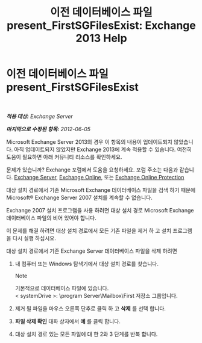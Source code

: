 ﻿---
title: '이전 데이터베이스 파일 present_FirstSGFilesExist: Exchange 2013 Help'
TOCTitle: 이전 데이터베이스 파일 present_FirstSGFilesExist
ms:assetid: 907faeb8-1c6d-49fc-95a1-417f415a9d79
ms:mtpsurl: https://technet.microsoft.com/ko-kr/library/ms.exch.setupreadiness.firstsgfilesexist(v=EXCHG.150)
ms:contentKeyID: 50483643
ms.date: 05/22/2018
mtps_version: v=EXCHG.150
ms.translationtype: MT
---

# 이전 데이터베이스 파일 present\_FirstSGFilesExist

 

_**적용 대상:** Exchange Server_

_**마지막으로 수정된 항목:** 2012-06-05_

Microsoft Exchange Server 2013의 경우 이 항목의 내용이 업데이트되지 않았습니다. 아직 업데이트되지 않았지만 Exchange 2013에 계속 적용할 수 있습니다. 여전히 도움이 필요하면 아래 커뮤니티 리소스를 확인하세요.

문제가 있습니까? Exchange 포럼에서 도움을 요청하세요. 포럼 주소는 다음과 같습니다. [Exchange Server](https://go.microsoft.com/fwlink/p/?linkid=60612), [Exchange Online](https://go.microsoft.com/fwlink/p/?linkid=267542), 또는 [Exchange Online Protection](https://go.microsoft.com/fwlink/p/?linkid=285351)

대상 설치 경로에서 기존 Microsoft Exchange 데이터베이스 파일을 검색 하기 때문에 Microsoft® Exchange Server 2007 설치를 계속할 수 없습니다.

Exchange 2007 설치 프로그램을 사용 하려면 대상 설치 경로 Microsoft Exchange 데이터베이스 파일의 비어 있어야 합니다.

이 문제를 해결 하려면 대상 설치 경로에서 모든 기존 파일을 제거 하 고 설치 프로그램을 다시 실행 하십시오.

대상 설치 경로에서 기존 Exchange Server 데이터베이스 파일을 삭제 하려면

1.  내 컴퓨터 또는 Windows 탐색기에서 대상 설치 경로를 찾습니다.
    

    > [!NOTE]
    > 기본적으로 데이터베이스 파일에 있습니다.<BR>&lt; systemDrive &gt;: \program Server\Mailbox\First 저장소 그룹입니다.



2.  제거 될 파일을 마우스 오른쪽 단추로 클릭 하 고 **삭제** 를 선택 합니다.

3.  **파일 삭제 확인** 대화 상자에서 **예** 를 클릭 합니다.

4.  대상 설치 경로 있는 모든 파일에 대 한 2와 3 단계를 반복 합니다.

